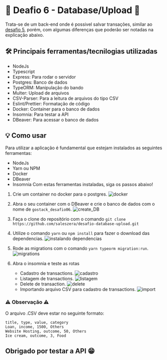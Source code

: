 # 🚀️ Deafio 6 - Database/Upload 🚀️

Trata-se de um back-end onde é possivel salvar transações, similar ao [desafio 5](https://github.com/saleszera/fundamentos-node), porém, com algumas diferenças que poderão ser notadas na explicação abaixo.

## 🛠️ Principais ferramentas/tecnilogias utilizadas
- NodeJs
- Typescript
- Express: Para rodar o servidor
- Postgres: Banco de dados
- TypeORM: Manipulação do bando
- Multer: Upload de arquivos
- CSV-Parser: Para a leitura de arquivos do tipo CSV
- Eslint/Prettier: Formatação de código
- Docker: Container para o banco de dados
- Insomnia: Para testar a API
- DBeaver: Para acessar o banco de dados


## 💡️ Como usar
Para utilizar a aplicação é fundamental que estejam instalados as seguintes ferramentas:
- NodeJs
- Yarn ou NPM
- Docker
- DBeaver
- Insomnia
Com estas ferramentas instaladas, siga os passos abaixo!

1. Crie um container no docker para o postgres.
![docker](https://media.giphy.com/media/mfywAOZXm1558QQwfv/giphy.gif)
2. Abra o seu container com o DBeaver e crie o banco de dados com o nome de `gostack_desafio06`.
![create_DB](https://media.giphy.com/media/MZyhmLL8QAVhcWNX2L/giphy.gif)
3. Faça o clone do repositório com o comando `git clone https://github.com/saleszera/desafio-database-upload.git`

4. Utilize o comando `yarn` ou `npm install` para fazer o download das dependencias.
![instalando dependencias](https://media.giphy.com/media/StTAe8COE7wGiskUAt/giphy.gif)
5. Rode as migrations com o comando `yarn typeorm migration:run`.
![migrations](https://media.giphy.com/media/2N5XCE94ySiWrZIGAB/giphy.gif)
6. Abra o insomnia e teste as rotas
   - Cadastro de transactions.
![cadastro](https://media.giphy.com/media/mZ6FR182XBlfDZVH98/giphy.gif)
   - Listagem de transactions.
![listagem](https://media.giphy.com/media/2yTYm9U77Vvtv6a0zA/giphy.gif)
   - Delete de transaction.
![delete](https://media.giphy.com/media/keTbnknKVE0cPanj60/giphy.gif)
   - Importando arquivo CSV para cadastro de transactions.
![import](https://media.giphy.com/media/YgT725lJGwdJxJYYBG/giphy.gif)

### ⚠️ Observação ⚠️
O arquivo .CSV deve estar no seguinte formato:
   ```plain-text
   title, type, value, category
   Loan, income, 1500, Others
   Website Hosting, outcome, 50, Others
   Ice cream, outcome, 3, Food
   ```
## Obrigado por testar a API 😁️
